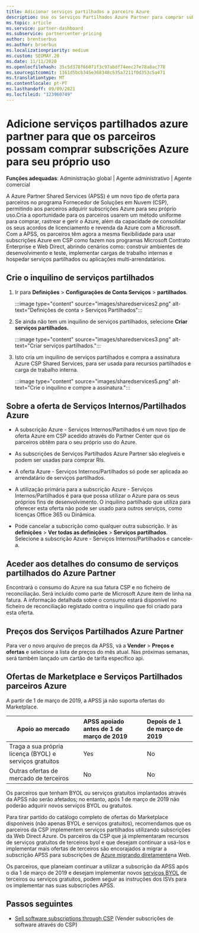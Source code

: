 ```yaml
---
title: Adicionar serviços partilhados a parceiro Azure
description: Use os Serviços Partilhados Azure Partner para comprar subscrições Azure para seu próprio uso, e para ter um método uniforme para comprar, rastrear e gerir a Azure.
ms.topic: article
ms.service: partner-dashboard
ms.subservice: partnercenter-pricing
author: brentserbus
ms.author: brserbus
ms.localizationpriority: medium
ms.custom: SEOMAY.20
ms.date: 11/11/2020
ms.openlocfilehash: 35c5d378f66071f3c97abdf74eec27e78a8ac778
ms.sourcegitcommit: 1161d5bcb345e368348c535a7211f0d353c5a471
ms.translationtype: MT
ms.contentlocale: pt-PT
ms.lasthandoff: 09/09/2021
ms.locfileid: "123960749"
---
```

# <a name="add-azure-partner-shared-services-so-partners-can-buy-azure-subscriptions-for-their-own-use"></a>Adicione serviços partilhados azure partner para que os parceiros possam comprar subscrições Azure para seu próprio uso

**Funções adequadas**: Administração global | Agente administrativo | Agente comercial

A Azure Partner Shared Services (APSS) é um novo tipo de oferta para parceiros no programa Fornecedor de Soluções em Nuvem (CSP), permitindo aos parceiros adquirir subscrições Azure para seu próprio uso.Cria a oportunidade para os parceiros usarem um método uniforme para comprar, rastrear e gerir o Azure, além da capacidade de consolidar os seus acordos de licenciamento e revenda da Azure com a Microsoft. Com a APSS, os parceiros têm agora a mesma flexibilidade para usar subscrições Azure em CSP como fazem nos programas Microsoft Contrato Enterprise e Web Direct, abrindo cenários como: construir ambientes de desenvolvimento e teste, implementar cargas de trabalho internas e hospedar serviços partilhados ou aplicações multi-arrendatários.  

## <a name="create-the-shared-services-tenant"></a>Crie o inquilino de serviços partilhados

1. Ir para **Definições**  >  **Configurações de Conta Serviços**  >  **partilhados**.

   :::image type="content" source="images/sharedservices2.png" alt-text="Definições de conta > Serviços Partilhados":::

2. Se ainda não tem um inquilino de serviços partilhados, selecione **Criar serviços partilhados.**

   :::image type="content" source="images/sharedservices3.png" alt-text="Criar serviços partilhados.":::

3. Isto cria um inquilino de serviços partilhados e compra a assinatura Azure CSP Shared Services, para ser usada para recursos partilhados e carga de trabalho interna.

   :::image type="content" source="images/sharedservices5.png" alt-text="Crie o inquilino e compre a assinatura.":::

## <a name="about-the-azure--internalshared-services-offer"></a>Sobre a oferta de Serviços Internos/Partilhados Azure

- A subscrição Azure - Serviços Internos/Partilhados é um novo tipo de oferta Azure em CSP acedido através do Partner Center que os parceiros obtêm para o seu próprio uso do Azure.

- As subscrições de Serviços Partilhados Azure Partner são elegíveis e podem ser usadas para comprar RIs.

- A oferta Azure - Serviços Internos/Partilhados só pode ser aplicada ao arrendatário de serviços partilhados.

- A utilização primária para a subscrição Azure - Serviços Internos/Partilhados é para que possa utilizar o Azure para os seus próprios fins de desenvolvimento. O inquilino partilhado que utiliza para oferecer esta oferta não pode ser usado para outros serviços, como licenças Office 365 ou Dinâmica.

- Pode cancelar a subscrição como qualquer outra subscrição. Ir às **definições**  >  **Ver todas as definições**  >  **Serviços partilhados**. Selecione a subscrição Azure - Serviços Internos/Partilhados e cancele-a.

## <a name="accessing-azure-partner-shared-services-consumption-details"></a>Aceder aos detalhes do consumo de serviços partilhados do Azure Partner

Encontrará o consumo do Azure na sua fatura CSP e no ficheiro de reconciliação. Será incluído como parte de Microsoft Azure item de linha na fatura. A informação detalhada sobre o consumo estará disponível no ficheiro de reconciliação registado contra o inquilino que foi criado para esta oferta.

## <a name="azure-partner-shared-services-pricing"></a>Preços dos Serviços Partilhados Azure Partner

Para ver o novo arquivo de preços da APSS, vá a **Vender**  >  **Preços e ofertas** e selecione a lista de preços do mês atual. Nas próximas semanas, será também lançado um cartão de tarifa específico api.

## <a name="marketplace-offers-and-azure-partner-shared-services"></a>Ofertas de Marketplace e Serviços Partilhados parceiros Azure

A partir de 1 de março de 2019, a APSS já não suporta ofertas do Marketplace.

|**Apoio ao mercado**   |**APSS apoiado antes de 1 de março de 2019**|**Depois de 1 de março de 2019**|
|---------------------------|:----------------------------|:-------------------|
|Traga a sua própria licença (BYOL) e serviços gratuitos   | Yes   | No|
|Outras ofertas de mercado de terceiros   | No   |No|

Os parceiros que tenham BYOL ou serviços gratuitos implantados através da APSS não serão afetados; no entanto, após 1 de março de 2019 não poderão adquirir novos serviços BYOL ou gratuitos.

Para tirar partido do catálogo completo de ofertas do Marketplace disponíveis (não apenas BYOL e serviços gratuitos), recomendamos que os parceiros da CSP implementem serviços partilhados utilizando subscrições da Web Direct Azure.  Os parceiros da CSP que já implementaram recursos de serviços gratuitos de terceiros byol e que desejam continuar a usá-los e implementar mais ofertas de terceiros são encorajados a migrar a subscrição APSS para subscrições de [Azure migrando diretamente](/azure/cloud-solution-provider/migration/migration#migrating-existing-azure-subscriptions)na Web.

Os parceiros, que planeiam continuar a utilizar a subscrição da APSS após o dia 1 de março de 2019 e desejam implementar novos [serviços BYOL](https://azuremarketplace.microsoft.com/marketplace/apps?filters=byol) de terceiros ou serviços gratuitos, podem seguir as instruções dos ISVs para os implementar nas suas subscrições APSS.

## <a name="next-steps"></a>Passos seguintes

- [Sell software subscriptions through CSP](csp-software-subscriptions.md) (Vender subscrições de software através do CSP)